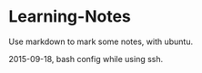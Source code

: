 # Learning-Notes
Use markdown to mark some notes, with ubuntu.

2015-09-18, bash config while using ssh.

